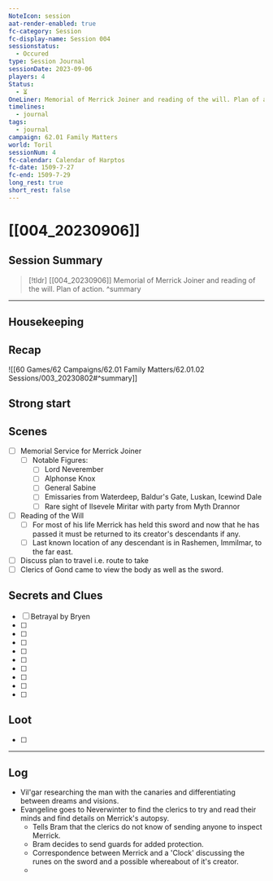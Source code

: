 ```yaml
---
NoteIcon: session
aat-render-enabled: true
fc-category: Session
fc-display-name: Session 004
sessionstatus:
  - Occured
type: Session Journal
sessionDate: 2023-09-06
players: 4
Status:
  - ⏳
OneLiner: Memorial of Merrick Joiner and reading of the will. Plan of action.
timelines:
  - journal
tags:
  - journal
campaign: 62.01 Family Matters
world: Toril
sessionNum: 4
fc-calendar: Calendar of Harptos
fc-date: 1509-7-27
fc-end: 1509-7-29
long_rest: true
short_rest: false
---
```

# [[004_20230906]]

## Session Summary

> [!tldr] [[004_20230906]]
> Memorial of Merrick Joiner and reading of the will. Plan of action.
>  ^summary

---

## Housekeeping



## Recap

![[60 Games/62 Campaigns/62.01 Family Matters/62.01.02 Sessions/003_20230802#^summary]]

## Strong start

> 

## Scenes

- [ ] Memorial Service for Merrick Joiner
	- [ ] Notable Figures:
		- [ ] Lord Neverember
		- [ ] Alphonse Knox
		- [ ] General Sabine
		- [ ] Emissaries from Waterdeep, Baldur's Gate, Luskan, Icewind Dale
		- [ ] Rare sight of Ilsevele Miritar with party from Myth Drannor
- [ ] Reading of the Will
	- [ ] For most of his life Merrick has held this sword and now that he has passed it must be returned to its creator's descendants if any.
	- [ ] Last known location of any descendant is in Rashemen, Immilmar, to the far east.
- [ ] Discuss plan to travel i.e. route to take
- [ ] Clerics of Gond came to view the body as well as the sword.

## Secrets and Clues

- [ ] Betrayal by Bryen
- [ ] 
- [ ] 
- [ ] 
- [ ] 
- [ ] 
- [ ] 
- [ ] 
- [ ] 
- [ ] 

## Loot

- [ ] 

---

## Log

- Vil'gar researching the man with the canaries and differentiating between dreams and visions.
- Evangeline goes to Neverwinter to find the clerics to try and read their minds and find details on Merrick's autopsy.
	- Tells Bram that the clerics do not know of sending anyone to inspect Merrick.
	- Bram decides to send guards for added protection.
	- Correspondence between Merrick and a 'Clock' discussing the runes on the sword and a possible whereabout of it's creator.
	- 